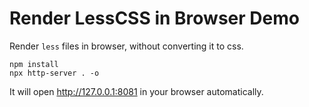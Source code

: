 Render LessCSS in Browser Demo
==============================

Render `less` files in browser, without converting it to css.

```
npm install
npx http-server . -o
```

It will open <http://127.0.0.1:8081> in your browser automatically.
